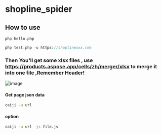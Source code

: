 # shopline_spider
## How to use
```PHP
php hello.php
```
```PHP
php test.php -u https://shoplinexxx.com
```
### Then You'll get some xlsx files , use  https://products.aspose.app/cells/zh/merger/xlsx  to merge it into one file ,Remember Header!

![image](https://user-images.githubusercontent.com/34975277/157050143-628014b7-4e49-4ab0-a138-40545efddf48.png)

#### Get page json data
```Bash
caiji -u url
```
#### option
```Bash
caiji -u url -js file.js
```
